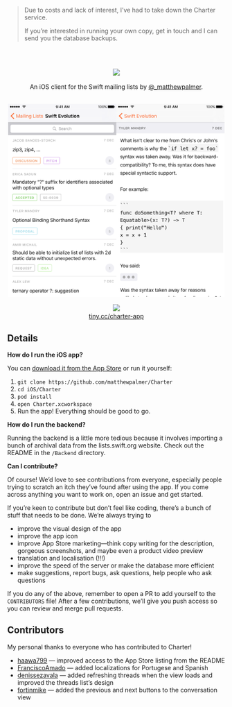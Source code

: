 > Due to costs and lack of interest, I’ve had to take down the Charter service. 
>
> If you’re interested in running your own copy, get in touch and I can send you the database backups.

<br/>
<br/>

<p align="center">
  <img src="http://i.imgur.com/ClrkeeK.png" />
</p>

<p align="center">
  An iOS client for the Swift mailing lists by <a href="http://twitter.com/_matthewpalmer"</a>@_matthewpalmer</a>.
</p>

<p align="center">
<br/>
<img src="Documentation%20Resources/screenshot-1.png" width="250" /><img src="Documentation%20Resources/screenshot-2.png" width="250" />
<br/>
</p>

<div height = "200" width = "500" bgcolor="#f6f6f6" align="center">
    <a href="https://itunes.apple.com/us/app/charter-mailing-list-client/id1082212697?ls=1&amp;mt=8"><img src="http://matthewpalmer.net/charter/app-store.svg"></a>
    <br/>
    <a href="http://tiny.cc/charter-app">tiny.cc/charter-app</a>
</div>

## Details

**How do I run the iOS app?**

You can [download it from the App Store](https://itunes.apple.com/us/app/charter-mailing-list-client/id1082212697?ls=1&amp;mt=8) or run it yourself:

1. `git clone https://github.com/matthewpalmer/Charter`
2. `cd iOS/Charter`
3. `pod install`
4. `open Charter.xcworkspace`
5. Run the app! Everything should be good to go.

**How do I run the backend?**

Running the backend is a little more tedious because it involves importing a bunch of archival data from the lists.swift.org website. Check out the README in the `/Backend` directory.

**Can I contribute?**

Of course! We’d love to see contributions from everyone, especially people trying to scratch an itch they’ve found after using the app. If you come across anything you want to work on, open an issue and get started.

If you’re keen to contribute but don’t feel like coding, there’s a bunch of stuff that needs to be done. We’re always trying to

* improve the visual design of the app
* improve the app icon
* improve App Store marketing—think copy writing for the description, gorgeous screenshots, and maybe even a product video preview
* translation and localisation (!!!)
* improve the speed of the server or make the database more efficient
* make suggestions, report bugs, ask questions, help people who ask questions

If you do any of the above, remember to open a PR to add yourself to the `CONTRIBUTORS` file! After a few contributions, we’ll give you push access so you can review and merge pull requests.

## Contributors

My personal thanks to everyone who has contributed to Charter!

* [haawa799](https://github.com/haawa799) — improved access to the App Store listing from the README
* [FranciscoAmado](https://github.com/FranciscoAmado) — added localizations for Portugese and Spanish
* [denissezavala](https://github.com/denissezavala) — added refreshing threads when the view loads and improved the threads list’s design
* [fortinmike](https://github.com/fortinmike) — added the previous and next buttons to the conversation view
